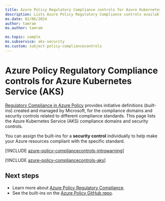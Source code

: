 ```yaml
---
title: Azure Policy Regulatory Compliance controls for Azure Kubernetes Service (AKS)
description: Lists Azure Policy Regulatory Compliance controls available for Azure Kubernetes Service (AKS). These built-in policy definitions provide common approaches to managing the compliance of your Azure resources.
ms.date: 02/06/2024
author: tamram
ms.author: tamram

ms.topic: sample
ms.subservice: aks-security
ms.custom: subject-policy-compliancecontrols
---
```


# Azure Policy Regulatory Compliance controls for Azure Kubernetes Service (AKS)

[Regulatory Compliance in Azure Policy](../governance/policy/concepts/regulatory-compliance.md)
provides initiative definitions (*built-ins*) created and managed by Microsoft, for the compliance domains and security controls related to different compliance standards. This page lists the Azure Kubernetes Service (AKS) compliance domains and security controls.

You can assign the built-ins for a **security control** individually to help make your Azure resources compliant with the specific standard.

[!INCLUDE [azure-policy-compliancecontrols-introwarning](../../includes/policy/standards/intro-warning.md)]

[!INCLUDE [azure-policy-compliancecontrols-aks](../../includes/policy/standards/byrp/microsoft.containerservice.md)]

## Next steps

- Learn more about [Azure Policy Regulatory Compliance](../governance/policy/concepts/regulatory-compliance.md).
- See the built-ins on the [Azure Policy GitHub repo](https://github.com/Azure/azure-policy).

